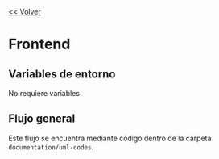 [<< Volver](../README.md)
# Frontend

## Variables de entorno

No requiere variables


## Flujo general

Este flujo se encuentra mediante código dentro de la carpeta `documentation/uml-codes`.